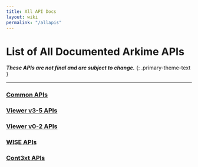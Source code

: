 ```yaml
---
title: All API Docs
layout: wiki
permalink: "/allapis"
---
```


<div class="full-height-and-width-container with-footer pt-3 pr-5 pl-5 pb-3" markdown="1">

# List of All Documented Arkime APIs

**_These APIs are not final and are subject to change._**
{: .primary-theme-text }

---

### [Common APIs](commonapi)
### [Viewer v3-5 APIs](apiv3)
### [Viewer v0-2 APIs](api)
### [WISE APIs](wiseapi)
### [Cont3xt APIs](cont3xtapi)

</div>
